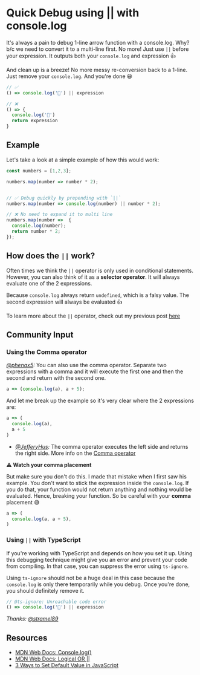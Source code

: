 # Quick Debug using || with console.log

It's always a pain to debug 1-line arrow function with a console.log. Why? b/c we need to convert it to a multi-line first. No more! Just use `||` before your expression. It outputs both your `console.log` and expression 👍

And clean up is a breeze! No more messy re-conversion back to a 1-line. Just remove your `console.log`. And you're done 😆


```javascript
// ✅
() => console.log('🤖') || expression

// ❌
() => {
  console.log('🤖')
  return expression
}
```

## Example

Let's take a look at a simple example of how this would work:

```javascript
const numbers = [1,2,3];

numbers.map(number => number * 2);


// ✅ Debug quickly by prepending with `||`
numbers.map(number => console.log(number) || number * 2);

// ❌ No need to expand it to multi line
numbers.map(number =>  {
  console.log(number);
  return number * 2;
});
```

## How does the `||` work?

Often times we think the `||` operator is only used in conditional statements. However, you can also think of it as a **selector operator**. It will always evaluate one of the 2 expressions.

Because `console.log` always return `undefined`, which is a falsy value. The second expression will always be evaluated 👍

To learn more about the `||` operator, check out my previous post [here](https://www.samanthaming.com/tidbits/52-3-ways-to-set-default-value)

## Community Input

### Using the Comma operator

_[@phenax5](https://twitter.com/phenax5/status/1112212663793303552):_ You can also use the comma operator. Separate two expressions with a comma and it will execute the first one and then the second and return with the second one.

```javascript
a => (console.log(a), a + 5);
```

And let me break up the example so it's very clear where the 2 expressions are:

```javascript
a => (
  console.log(a),
  a + 5
)
```

- _[@JefferyHus](https://twitter.com/JefferyHus/status/1209139970545528834):_ The comma operator executes the left side and returns the right side. More info on the [Comma operator](https://developer.mozilla.org/en-US/docs/Web/JavaScript/Reference/Operators/Comma_Operator)

**⚠️ Watch your comma placement**

But make sure you don't do this. I made that mistake when I first saw his example. You don't want to stick the expression inside the `console.log`. If you do that, your function would not return anything and nothing would be evaluated. Hence, breaking your function. So be careful with your **comma** placement 😅

```javascript
a => (
  console.log(a, a + 5),
)
```

### Using `||` with TypeScript

If you're working with TypeScript and depends on how you set it up. Using this debugging technique might give you an error and prevent your code from compiling. In that case, you can suppress the error using `ts-ignore`.

Using `ts-ignore` should not be a huge deal in this case because the `console.log` is only there temporarily while you debug. Once you're done, you should definitely remove it.

```javascript
// @ts-ignore: Unreachable code error
() => console.log('🤖') || expression
```

_Thanks: [@stramel89](https://twitter.com/stramel89/status/1112113174042546179)_

## Resources

- [MDN Web Docs: Console.log()](https://developer.mozilla.org/en-US/docs/Web/API/Console/log)
- [MDN Web Docs: Logical OR ||](https://developer.mozilla.org/en-US/docs/Web/JavaScript/Reference/Operators/Logical_Operators#Logical_OR_())
- [3 Ways to Set Default Value in JavaScript](https://www.samanthaming.com/tidbits/52-3-ways-to-set-default-value)
